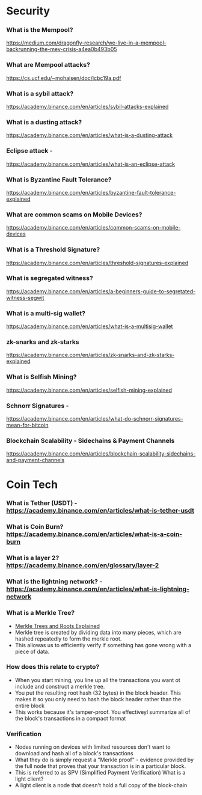
# Security 

### What is the Mempool?
https://medium.com/dragonfly-research/we-live-in-a-mempool-backrunning-the-mev-crisis-a4ea0b493b05

### What are Mempool attacks?
https://cs.ucf.edu/~mohaisen/doc/icbc19a.pdf

### What is a sybil attack?
https://academy.binance.com/en/articles/sybil-attacks-explained

### What is a dusting attack? 
https://academy.binance.com/en/articles/what-is-a-dusting-attack

### Eclipse attack -  
https://academy.binance.com/en/articles/what-is-an-eclipse-attack

### What is Byzantine Fault Tolerance? 
https://academy.binance.com/en/articles/byzantine-fault-tolerance-explained

### What are common scams on Mobile Devices?
https://academy.binance.com/en/articles/common-scams-on-mobile-devices

### What is a Threshold Signature? 
https://academy.binance.com/en/articles/threshold-signatures-explained

### What is segregated witness? 
https://academy.binance.com/en/articles/a-beginners-guide-to-segretated-witness-segwit

### What is a multi-sig wallet? 
https://academy.binance.com/en/articles/what-is-a-multisig-wallet

### zk-snarks and zk-starks 
https://academy.binance.com/en/articles/zk-snarks-and-zk-starks-explained

### What is Selfish Mining?  
https://academy.binance.com/en/articles/selfish-mining-explained



### Schnorr Signatures - 
https://academy.binance.com/en/articles/what-do-schnorr-signatures-mean-for-bitcoin

### Blockchain Scalability - Sidechains & Payment Channels 
https://academy.binance.com/en/articles/blockchain-scalability-sidechains-and-payment-channels

# Coin Tech 

### What is  Tether (USDT) - https://academy.binance.com/en/articles/what-is-tether-usdt

### What is Coin Burn? https://academy.binance.com/en/articles/what-is-a-coin-burn

### What is a layer 2? https://academy.binance.com/en/glossary/layer-2

### What is the lightning network? - https://academy.binance.com/en/articles/what-is-lightning-network

### What is a Merkle Tree?
- [Merkle Trees and Roots Explained](https://academy.binance.com/en/articles/what-do-schnorr-signatures-mean-for-bitcoin)
- Merkle tree is created by dividing data into many pieces, which are hashed repeatedly to form the merkle root.
- This allowas us to efficiently verify if something has gone wrong with a piece of data. 

### How does this relate to crypto?
- When you start mining, you line up all the transactions you want ot include and construct a merkle tree. 
- You put the resulting root hash (32 bytes) in the block header. This makes it so you only need to hash the block header
  rather than the entire block 
- This works because it's tamper-proof. You effectiveyl summarize all of the block's transactions in a compact format

### Verification 
- Nodes running on devices with limited resources don't want to download and hash all of a block's transactions
- What they do is simply request a "Merkle proof" - evidence  provided by the full node that proves that your transaction is 
  in a particular block. 
- This is referred to as SPV (Simplified Payment Verification)
What is a light client?
- A light client is a node that doesn't hold a full copy of the block-chain

